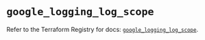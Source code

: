 # `google_logging_log_scope`

Refer to the Terraform Registry for docs: [`google_logging_log_scope`](https://registry.terraform.io/providers/hashicorp/google/6.46.0/docs/resources/logging_log_scope).
